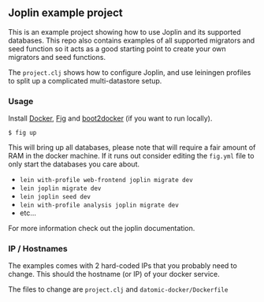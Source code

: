 ## Joplin example project

This is an example project showing how to use Joplin and its supported databases. This repo also contains examples of all supported migrators and seed function so it acts as a good starting point to create your own migrators and seed functions.

The `project.clj` shows how to configure Joplin, and use leiningen profiles to split up a complicated multi-datastore setup.

### Usage

Install [Docker](http://docker.io), [Fig](http://fig.sh) and [boot2docker](http://boot2docker.io) (if you want to run locally).

`$ fig up`

This will bring up all databases, please note that will require a fair amount of RAM in the docker machine. If it runs out consider editing the `fig.yml` file to only start the databases you care about.

- `lein with-profile web-frontend joplin migrate dev`
- `lein joplin migrate dev`
- `lein joplin seed dev`
- `lein with-profile analysis joplin migrate dev`
- etc...

For more information check out the joplin documentation.

### IP / Hostnames

The examples comes with 2 hard-coded IPs that you probably need to change. This should the hostname (or IP) of your docker service.

The files to change are `project.clj` and `datomic-docker/Dockerfile`
